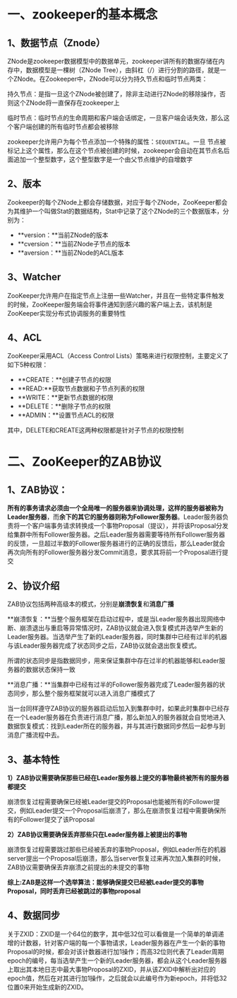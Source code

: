 # 一、zookeeper的基本概念

## 1、数据节点（Znode）

ZNode是zookeeper数据模型中的数据单元，zookeeper讲所有的数据存储在内存中，数据模型是一棵树（ZNode Tree），由斜杠（/）进行分割的路径，就是一个ZNode。在Zookeeper中，ZNode可以分为持久节点和临时节点两类：

持久节点：是指一旦这个ZNode被创建了，除非主动进行ZNode的移除操作，否则这个ZNode将一直保存在zookeeper上 

临时节点：临时节点的生命周期和客户端会话绑定，一旦客户端会话失效，那么这个客户端创建的所有临时节点都会被移除

zookeeper允许用户为每个节点添加一个特殊的属性：`SEQUENTIAL`。一旦 节点被标记上这个属性，那么在这个节点被创建的时候，zookeeper会自动在其节点名后面追加一个整型数字，这个整型数字是一个由父节点维护的自增数字

## 2、版本

Zookeeper的每个ZNode上都会存储数据，对应于每个ZNode，ZooKeeper都会为其维护一个叫做Stat的数据结构，Stat中记录了这个ZNode的三个数据版本，分别为：

- **version：**当前ZNode的版本
- **cversion：**当前ZNode子节点的版本
- **aversion：**当前ZNode的ACL版本

## 3、Watcher

ZooKeeper允许用户在指定节点上注册一些Watcher，并且在一些特定事件触发的时候，ZooKeeper服务端会将事件通知到感兴趣的客户端上去，该机制是ZooKeeper实现分布式协调服务的重要特性

## 4、ACL

ZooKeeper采用ACL（Access Control Lists）策略来进行权限控制，主要定义了如下5种权限：

- **CREATE：**创建子节点的权限
- **READ:**获取节点数据和子节点列表的权限
- **WRITE：**更新节点数据的权限
- **DELETE：**删除子节点的权限
- **ADMIN：**设置节点ACL的权限

其中，DELETE和CREATE这两种权限都是针对子节点的权限控制

# 二、ZooKeeper的ZAB协议

## 1、ZAB协议：

**所有的事务请求必须由一个全局唯一的服务器来协调处理，这样的服务器被称为Leader服务器**，而**余下的其它的服务器则称为Follower服务器**。Leader服务器负责将一个客户端事务请求转换成一个事物Proposal（提议），并将该Proposal分发给集群中所有Follower服务器。之后Leader服务器需要等待所有Follower服务器的反馈，一旦超过半数的Follower服务器进行的正确的反馈后，那么Leader就会再次向所有的Follower服务器分发Commit消息，要求其将前一个Proposal进行提交

## 2、协议介绍

ZAB协议包括两种高级本的模式，分别是**崩溃恢复**和**消息广播**

**崩溃恢复：**当整个服务框架在启动过程中，或是当Leader服务器出现网络中断、崩溃退出与重启等异常情况时，ZAB协议就会进入恢复模式并选举产生新的Leader服务器。当选举产生了新的Leader服务器，同时集群中已经有过半的机器与该Leader服务器完成了状态同步之后，ZAB协议就会退出恢复模式。

所谓的状态同步是指数据同步，用来保证集群中存在过半的机器能够和Leader服务器的数据状态保持一致

**消息广播：**当集群中已经有过半的Follower服务器完成了Leader服务器的状态同步，那么整个服务框架就可以进入消息广播模式了

当一台同样遵守ZAB协议的服务器启动后加入到集群中时，如果此时集群中已经存在一个Leader服务器在负责进行消息广播，那么新加入的服务器就会自觉地进入数据恢复模式：找到Leader所在的服务器，并与其进行数据同步然后一起参与到消息广播流程中去。

## 3、基本特性

**1）ZAB协议需要确保那些已经在Leader服务器上提交的事物最终被所有的服务器都提交**

崩溃恢复过程需要确保已经被Leader提交的Proposal也能被所有的Follower提交，例如Leader提交一个Proposal后崩溃了，那么在崩溃恢复过程中需要确保所有的Follower提交了该Proposal

**2）ZAB协议需要确保丢弃那些只在Leader服务器上被提出的事物**

崩溃恢复过程需要跳过那些已经被丢弃的事物Proposal，例如Leader所在的机器server提出一个Proposal后崩溃，那么当server恢复过来再次加入集群的时候，ZAB协议需要确保丢弃崩溃之前提出的未提交的事物

**综上:ZAB是这样一个选举算法：能够确保提交已经被Leader提交的事物Proposal，同时丢弃已经被跳过的事物proposal**

## 4、数据同步

关于ZXID：ZXID是一个64位的数字，其中低32位可以看做是一个简单的单调递增的计数器，针对客户端的每一个事物请求，Leader服务器在产生一个新的事物Proposal的时候，都会对该计数器进行加1操作；而高32位则代表了Leader周期epoch的编号，每当选举产生一个新的Leader服务器，都会从这个Leader服务器上取出其本地日志中最大事物Proposal的ZXID，并从该ZXID中解析出对应的epoch值，然后在对其进行加1操作，之后就会以此编号作为新epoch，并将低32位置0来开始生成新的ZXID。

